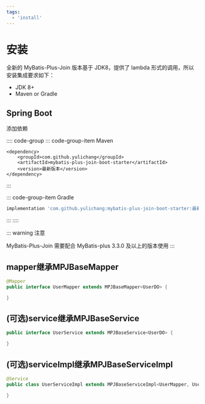 ```yaml
---
tags:
  - 'install'
---
```


# 安装

全新的 MyBatis-Plus-Join 版本基于 JDK8，提供了 lambda 形式的调用，所以安装集成要求如下：

* JDK 8+
* Maven or Gradle

## Spring Boot

添加依赖

:::: code-group
::: code-group-item Maven

```xml:no-line-numbers
<dependency>
    <groupId>com.github.yulichang</groupId>
    <artifactId>mybatis-plus-join-boot-starter</artifactId>
    <version>最新版本</version>
</dependency>
```

:::

::: code-group-item Gradle

```gradle
implementation 'com.github.yulichang:mybatis-plus-join-boot-starter:最新版本'
```

:::
::::

::: warning 注意

MyBatis-Plus-Join 需要配合 MyBatis-plus 3.3.0 及以上的版本使用 
:::


## mapper继承MPJBaseMapper

```java
@Mapper
public interface UserMapper extends MPJBaseMapper<UserDO> {

}
```

## (可选)service继承MPJBaseService

```java
public interface UserService extends MPJBaseService<UserDO> {

}
```

## (可选)serviceImpl继承MPJBaseServiceImpl


```java
@Service
public class UserServiceImpl extends MPJBaseServiceImpl<UserMapper, UserDO> implements UserService {

}
```
